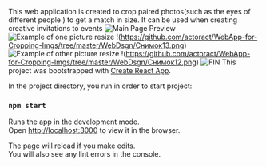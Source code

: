 This web application is created to crop paired photos(such as the eyes of different people ) to get a match in size. It can be used when creating creative invitations to events
![Main Page Preview](https://github.com/actoract/WebApp-for-Cropping-Imgs/tree/master/WebDsgn/Снимок1.png)
![Example of one picture resize](https://github.com/actoract/WebApp-for-Cropping-Imgs/tree/master/WebDsgn/Снимок2.png) 
!(https://github.com/actoract/WebApp-for-Cropping-Imgs/tree/master/WebDsgn/Снимок13.png)
![Example of other picture resize](https://github.com/actoract/WebApp-for-Cropping-Imgs/tree/master/WebDsgn/Снимок5.png)
!(https://github.com/actoract/WebApp-for-Cropping-Imgs/tree/master/WebDsgn/Снимок12.png)
![FIN](https://github.com/actoract/WebApp-for-Cropping-Imgs/tree/master/WebDsgn/Снимок15.png)
This project was bootstrapped with [Create React App](https://github.com/facebook/create-react-app).


In the project directory, you run in order to start project:

### `npm start`

Runs the app in the development mode.<br>
Open [http://localhost:3000](http://localhost:3000) to view it in the browser.

The page will reload if you make edits.<br>
You will also see any lint errors in the console.

